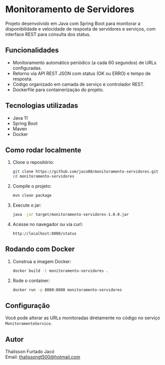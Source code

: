 # Monitoramento de Servidores

Projeto desenvolvido em Java com Spring Boot para monitorar a disponibilidade e velocidade de resposta de servidores e serviços, com interface REST para consulta dos status.

## Funcionalidades

- Monitoramento automático periódico (a cada 60 segundos) de URLs configuradas.
- Retorno via API REST JSON com status (OK ou ERRO) e tempo de resposta.
- Código organizado em camada de serviço e controlador REST.
- Dockerfile para containerização do projeto.

## Tecnologias utilizadas

- Java 11
- Spring Boot
- Maven
- Docker

## Como rodar localmente

1. Clone o repositório:
   ```bash
   git clone https://github.com/jaco88/monitoramento-servidores.git
   cd monitoramento-servidores
   ```

2. Compile o projeto:
   ```bash
   mvn clean package
   ```

3. Execute o jar:
   ```bash
   java -jar target/monitoramento-servidores-1.0.0.jar
   ```

4. Acesse no navegador ou via curl:
   ```
   http://localhost:8080/status
   ```

## Rodando com Docker

1. Construa a imagem Docker:
   ```bash
   docker build -t monitoramento-servidores .
   ```

2. Rode o container:
   ```bash
   docker run -p 8080:8080 monitoramento-servidores
   ```

## Configuração

Você pode alterar as URLs monitoradas diretamente no código no serviço `MonitoramentoService`.

## Autor

Thalisson Furtado Jacó  
Email: thalissongt500@hotmail.com
